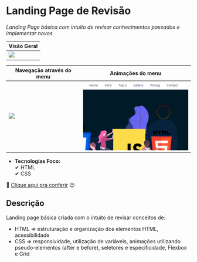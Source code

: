 # Landing Page de Revisão 

*Landing Page básica com intuito de revisar conhecimentos passados e implementar novos*

<table>
  <thead>
    <tr>
      <th>Visão Geral</th>
    </tr>
  </thead>
  
  <tbody>
    <tr>
      <td><img src='./assets/gifs/overview.gif' width='1000'></td>
    </tr>
  </tbody>
</table>

<table>
  <thead>
    <tr>
      <th>Navegação através do menu</th>
      <th>Animações do menu</th>
    </tr>
  </thead>
  
  <tbody>
    <tr>
      <td><img src='./assets/gifs/navigation.gif' width='700'></td>
      <td><img src='./assets/gifs/menu-animations.gif' width='300'></td>
    </tr>
  </tbody>
</table>

- **Tecnologias Foco:** <br>
✔ HTML <br>
✔ CSS

🔗 <a href="https://landing-page-revisao.netlify.app">Clique aqui pra conferir</a> 😉

## Descrição

Landing page básica criada com o intuito de revisar conceitos de:
- HTML => estruturação e organização dos elementos HTML, acessibilidade
- CSS => responsividade, utilização de variáveis, animações utilizando pseudo-elementos (after e before), seletores e especificidade, Flexbox e Grid
